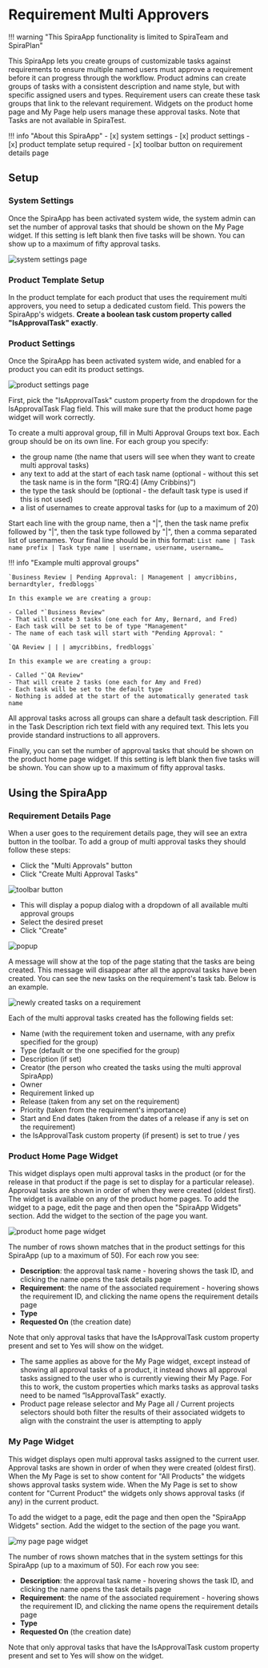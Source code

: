 # Requirement Multi Approvers 

!!! warning "This SpiraApp functionality is limited to SpiraTeam and SpiraPlan"

This SpiraApp lets you create groups of customizable tasks against requirements to ensure multiple named users must approve a requirement before it can progress through the workflow. Product admins can create groups of tasks with a consistent description and name style, but with specific assigned users and types. Requirement users can create these task groups that link to the relevant requirement. Widgets on the product home page and My Page help users manage these approval tasks. Note that Tasks are not available in SpiraTest.

!!! info "About this SpiraApp"
    - [x] system settings
    - [x] product settings 
    - [x] product template setup required
    - [x] toolbar button on requirement details page


## Setup
### System Settings
Once the SpiraApp has been activated system wide, the system admin can set the number of approval tasks that should be shown on the My Page widget. If this setting is left blank then five tasks will be shown. You can show up to a maximum of fifty approval tasks.

![system settings page](img/requirementMultiApprovers-system-settings.png)

### Product Template Setup
In the product template for each product that uses the requirement multi approvers, you need to setup a dedicated custom field. This powers the SpiraApp's widgets. **Create a boolean task custom property called "IsApprovalTask" exactly**.

### Product Settings
Once the SpiraApp has been activated system wide, and enabled for a product you can edit its product settings.

![product settings page](img/requirementMultiApprovers-product-settings.png)

First, pick the "IsApprovalTask" custom property from the dropdown for the IsApprovalTask Flag field. This will make sure that the product home page widget will work correctly.

To create a multi approval group, fill in Multi Approval Groups text box. Each group should be on its own line. For each group you specify:

- the group name (the name that users will see when they want to create multi approval tasks)
- any text to add at the start of each task name (optional - without this set the task name is in the form "[RQ:4] (Amy Cribbins)")
- the type the task should be (optional - the default task type is used if this is not used)
- a list of usernames to create approval tasks for (up to a maximum of 20)

Start each line with the group name, then a "|", then the task name prefix followed by "|", then the task type followed by "|", then a comma separated list of usernames. Your final line should be in this format: `List name | Task name prefix | Task type name | username, username, username…`

!!! info "Example multi approval groups"

    `Business Review | Pending Approval: | Management | amycribbins, bernardtyler, fredbloggs`

    In this example we are creating a group:

    - Called "`Business Review"
    - That will create 3 tasks (one each for Amy, Bernard, and Fred)
    - Each task will be set to be of type "Management"
    - The name of each task will start with "Pending Approval: "

    `QA Review | | | amycribbins, fredbloggs`

    In this example we are creating a group:

    - Called "`QA Review"
    - That will create 2 tasks (one each for Amy and Fred)
    - Each task will be set to the default type
    - Nothing is added at the start of the automatically generated task name


All approval tasks across all groups can share a default task description. Fill in the Task Description rich text field with any required text. This lets you provide standard instructions to all approvers.

Finally, you can set the number of approval tasks that should be shown on the product home page widget. If this setting is left blank then five tasks will be shown. You can show up to a maximum of fifty approval tasks.


## Using the SpiraApp
### Requirement Details Page
When a user goes to the requirement details page, they will see an extra button in the toolbar. To add a group of multi approval tasks they should follow these steps:

- Click the "Multi Approvals" button
- Click "Create Multi Approval Tasks"

![toolbar button](img/requirementMultiApprovers-toolbar-button.png)

- This will display a popup dialog with a dropdown of all available multi approval groups
- Select the desired preset
- Click "Create"

![popup](img/requirementMultiApprovers-popup.png)

A message will show at the top of the page stating that the tasks are being created. This message will disappear after all the approval tasks have been created. You can see the new tasks on the requirement's task tab. Below is an example.

![newly created tasks on a requirement](img/requirementMultiApprovers-tasksList.png)

Each of the multi approval tasks created has the following fields set:

- Name (with the requirement token and username, with any prefix specified for the group)
- Type (default or the one specified for the group)
- Description (if set) 
- Creator (the person who created the tasks using the multi approval SpiraApp)
- Owner
- Requirement linked up
- Release (taken from any set on the requirement)
- Priority (taken from the requirement's importance)
- Start and End dates (taken from the dates of a release if any is set on the requirement)
- the IsApprovalTask custom property (if present) is set to true / yes


### Product Home Page Widget
This widget displays open multi approval tasks in the product (or for the release in that product if the page is set to display for a particular release). Approval tasks are shown in order of when they were created (oldest first). The widget is available on any of the product home pages. To add the widget to a page, edit the page and then open the "SpiraApp Widgets" section. Add the widget to the section of the page you want.

![product home page widget](img/requirementMultiApprovers-product-widget.png)

The number of rows shown matches that in the product settings for this SpiraApp (up to a maximum of 50). For each row you see:

- **Description**: the approval task name - hovering shows the task ID, and clicking the name opens the task details page
- **Requirement**: the name of the associated requirement - hovering shows the requirement ID, and clicking the name opens the requirement details page
- **Type**
- **Requested On** (the creation date)

Note that only approval tasks that have the IsApprovalTask custom property present and set to Yes will show on the widget.


- The same applies as above for the My Page widget, except instead of showing all approval tasks of a product, it instead shows all approval tasks assigned to the user who is currently viewing their My Page. For this to work, the custom properties which marks tasks as approval tasks need to be named “IsApprovalTask” exactly.
- Product page release selector and My Page all / Current projects selectors should both filter the results of their associated widgets to align with the constraint the user is attempting to apply

### My Page Widget
This widget displays open multi approval tasks assigned to the current user. Approval tasks are shown in order of when they were created (oldest first). When the My Page is set to show content for "All Products" the widgets shows approval tasks system wide. When the My Page is set to show content for "Current Product" the widgets only shows approval tasks (if any) in the current product. 

To add the widget to a page, edit the page and then open the "SpiraApp Widgets" section. Add the widget to the section of the page you want.

![my page page widget](img/requirementMultiApprovers-my-page-widget.png)

The number of rows shown matches that in the system settings for this SpiraApp (up to a maximum of 50). For each row you see:

- **Description**: the approval task name - hovering shows the task ID, and clicking the name opens the task details page
- **Requirement**: the name of the associated requirement - hovering shows the requirement ID, and clicking the name opens the requirement details page
- **Type**
- **Requested On** (the creation date)

Note that only approval tasks that have the IsApprovalTask custom property present and set to Yes will show on the widget.